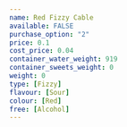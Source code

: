 ```yaml
---
name: Red Fizzy Cable
available: FALSE
purchase_option: "2"
price: 0.1
cost_price: 0.04
container_water_weight: 919
container_sweets_weight: 0
weight: 0
type: [Fizzy]
flavour: [Sour]
colour: [Red]
free: [Alcohol]
---
```

